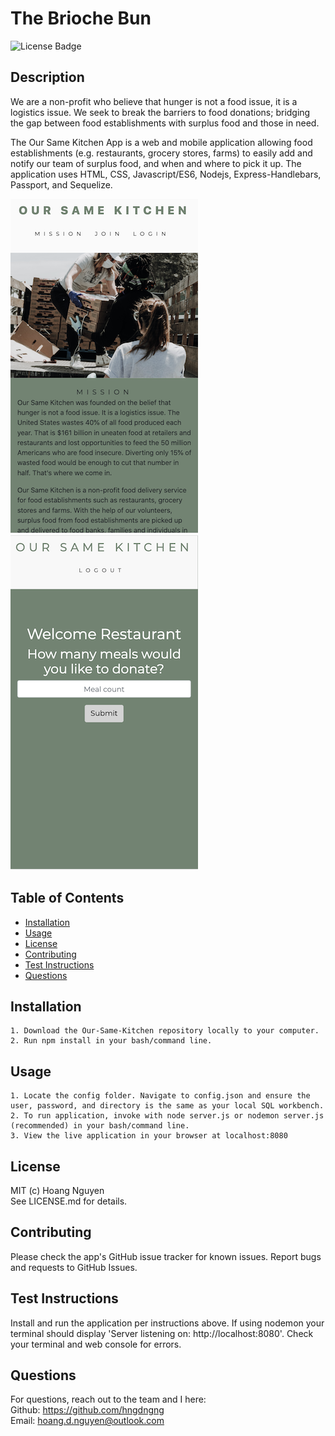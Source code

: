   # The Brioche Bun
  ![License Badge](https://img.shields.io/badge/License-MIT-Green)
  
  ## Description 
  We are a non-profit who believe that hunger is not a food issue, it is a logistics issue. We seek to break the barriers to food donations; bridging the gap between food establishments with surplus food and those in need.

  The Our Same Kitchen App is a web and mobile application allowing food establishments (e.g. restaurants, grocery stores, farms) to easily add and notify our team of surplus food, and when and where to pick it up. The application uses HTML, CSS, Javascript/ES6, Nodejs, Express-Handlebars, Passport, and Sequelize. 

  ![Image of application home page](./public/img/mobile1.png)![Image of application options](./public/img/mobile2.png)


  ## Table of Contents
  * [Installation](#installation)
  * [Usage](#usage)
  * [License](#license)
  * [Contributing](#contributing)
  * [Test Instructions](#test-instructions)
  * [Questions](#questions)

  ## Installation
    
    1. Download the Our-Same-Kitchen repository locally to your computer.   
    2. Run npm install in your bash/command line.

  ## Usage
      
    1. Locate the config folder. Navigate to config.json and ensure the user, password, and directory is the same as your local SQL workbench. 
    2. To run application, invoke with node server.js or nodemon server.js (recommended) in your bash/command line. 
    3. View the live application in your browser at localhost:8080

  ## License
  MIT (c) Hoang Nguyen   
  See LICENSE.md for details.

  ## Contributing
  Please check the app's GitHub issue tracker for known issues. Report bugs and requests to GitHub Issues.

  ## Test Instructions
  Install and run the application per instructions above. If using nodemon your terminal should display 'Server listening on: http://localhost:8080'. Check your terminal and web console for errors.

  ## Questions
  For questions, reach out to the team and I here:  
  Github: https://github.com/hngdngng  
  Email: [hoang.d.nguyen@outlook.com](mailto:hoang.d.nguyen@outlook.com)
  